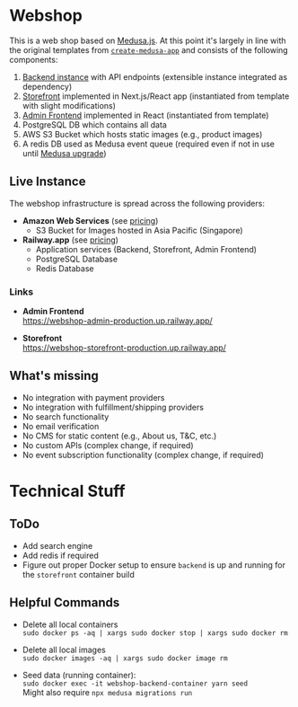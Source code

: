 # Webshop

This is a web shop based on [Medusa.js](https://medusajs.com/). At this point it's largely in line with the original templates from [`create-medusa-app`](https://www.npmjs.com/package/create-medusa-app) and consists of the following components:

1. [Backend instance](./backend/) with API endpoints (extensible instance integrated as dependency)
1. [Storefront](./storefront/) implemented in Next.js/React app (instantiated from template with slight modifications)
1. [Admin Frontend](./admin/) implemented in React (instantiated from template)
1. PostgreSQL DB which contains all data
1. AWS S3 Bucket which hosts static images (e.g., product images)
1. A redis DB used as Medusa event queue (required even if not in use until [Medusa upgrade](https://github.com/medusajs/medusa/issues/1651))

## Live Instance

The webshop infrastructure is spread across the following providers:

- **Amazon Web Services** (see [pricing](https://aws.amazon.com/s3/pricing/))
  - S3 Bucket for Images hosted in Asia Pacific (Singapore)
- **Railway.app** (see [pricing](https://docs.railway.app/reference/pricing))
  - Application services (Backend, Storefront, Admin Frontend)
  - PostgreSQL Database
  - Redis Database

### Links

- **Admin Frontend** \
  https://webshop-admin-production.up.railway.app/

- **Storefront** \
  https://webshop-storefront-production.up.railway.app/

## What's missing

- No integration with payment providers
- No integration with fulfillment/shipping providers
- No search functionality
- No email verification
- No CMS for static content (e.g., About us, T&C, etc.)
- No custom APIs (complex change, if required)
- No event subscription functionality (complex change, if required)

# Technical Stuff

## ToDo

- Add search engine
- Add redis if required
- Figure out proper Docker setup to ensure `backend` is up and running for the `storefront` container build

## Helpful Commands

- Delete all local containers \
  `sudo docker ps -aq | xargs sudo docker stop | xargs sudo docker rm`
- Delete all local images \
  `sudo docker images -aq | xargs sudo docker image rm`

- Seed data (running container): \
  `sudo docker exec -it webshop-backend-container yarn seed` \
   Might also require `npx medusa migrations run`
